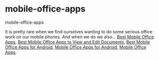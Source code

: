 # mobile-office-apps
mobile-office-apps

It is pretty rare when we find ourselves wanting to do some serious office work on our mobile phones. And when we do we also...
[Best Mobile Office Apps](https://geekeasier.com/best-mobile-office-apps-to-view-and-edit-documents-on-android/6871/),
[Best Mobile Office Apps to View and Edit Documents](https://geekeasier.com/best-mobile-office-apps-to-view-and-edit-documents-on-android/6871/),
[Best Mobile Office Apps for Android](https://geekeasier.com/best-mobile-office-apps-to-view-and-edit-documents-on-android/6871/),
[Mobile Office Apps for Android](https://geekeasier.com/best-mobile-office-apps-to-view-and-edit-documents-on-android/6871/),
[Mobile Office Apps](https://geekeasier.com/best-mobile-office-apps-to-view-and-edit-documents-on-android/6871/).
